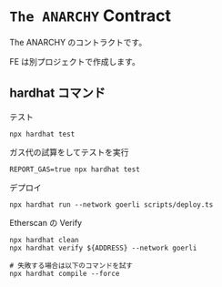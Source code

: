 # `The ANARCHY` Contract

The ANARCHY のコントラクトです。

FE は別プロジェクトで作成します。

## hardhat コマンド

テスト

```shell
npx hardhat test
```

ガス代の試算をしてテストを実行

```shell
REPORT_GAS=true npx hardhat test
```

デプロイ

```shell
npx hardhat run --network goerli scripts/deploy.ts
```

Etherscan の Verify

```shell
npx hardhat clean
npx hardhat verify ${ADDRESS} --network goerli

# 失敗する場合は以下のコマンドを試す
npx hardhat compile --force
```
